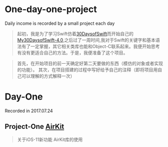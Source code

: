 # One-day-one-project
Daily income is recorded by a small project each day

> 起初，我是为了学习Swift仿着[30DaysofSwift](https://github.com/allenwong/30DaysofSwift)而开始自己的[My30DaysofSwift-4.0](https://github.com/Blanbok/My30DaysofSwift-4.0),之后过了一周时间,我对于Swift的关键字和基本语法有了一定掌握，其它相关类库也能和Object-C联系起来。我便开始思考有没有更适合自己的方法。于是，我便准备了这个项目。

> 首先，在开始项目的前一天确定好第二天要做的东西（模仿的对象或者实现的功能）。
其次，在项目搭建的过程中写好给予自己的注释（即将项目用自己可以理解的方式解释一次）

# Day-One

Recorded in 2017.07.24

## Project-One [AirKit](./Day-one/AirKit)
> 关于iOS-11新功能 AirKit库的使用


